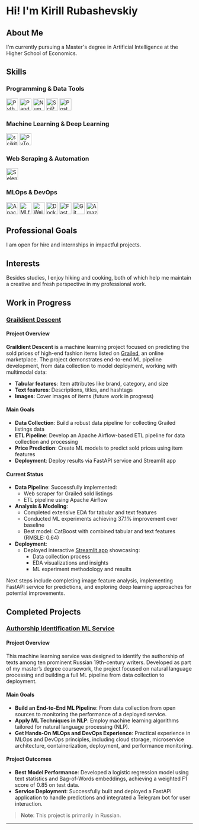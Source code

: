 # Hi! I'm Kirill Rubashevskiy

## About Me

I'm currently pursuing a Master's degree in Artificial Intelligence at the Higher School of Economics.

## Skills
### Programming & Data Tools
<div>
  <img height="32" width="32" src="https://cdn.simpleicons.org/python" alt="Python" />
  <img height="32" width="32" src="https://cdn.simpleicons.org/pandas" alt="Pandas" />
  <img height="32" width="32" src="https://cdn.simpleicons.org/numpy" alt="NumPy" />
  <img height="32" width="32" src="https://cdn.simpleicons.org/scipy" alt="SciPy" />
  <img height="32" width="32" src="https://cdn.simpleicons.org/postgresql" alt="PostgreSQL" />
</div>

### Machine Learning & Deep Learning
<div>
  <img height="32" width="32" src="https://cdn.simpleicons.org/scikitlearn" alt="scikit-learn" />
  <img height="32" width="32" src="https://cdn.simpleicons.org/pytorch" alt="PyTorch" />
</div>

### Web Scraping & Automation
<div>
  <img height="32" width="32" src="https://cdn.simpleicons.org/selenium" alt="Selenium" />
</div>

### MLOps & DevOps
<div>
  <img height="32" width="32" src="https://cdn.simpleicons.org/apacheairflow" alt="Apache Airflow" />
  <img height="32" width="32" src="https://cdn.simpleicons.org/mlflow" alt="MLflow" />
  <img height="32" width="32" src="https://cdn.simpleicons.org/weightsandbiases" alt="Weights & Biases" />
  <img height="32" width="32" src="https://cdn.simpleicons.org/docker" alt="Docker" />
  <img height="32" width="32" src="https://cdn.simpleicons.org/fastapi" alt="FastAPI" />
  <img height="32" width="32" src="https://cdn.simpleicons.org/git" alt="Git" />
  <img height="32" width="32" src="https://cdn.simpleicons.org/amazons3" alt="Amazon S3" />
</div>

## Professional Goals

I am open for hire and internships in impactful projects.

## Interests

Besides studies, I enjoy hiking and cooking, both of which help me maintain a creative 
and fresh perspective in my professional work.

## Work in Progress

### [Graildient Descent](https://github.com/kirill-rubashevskiy/graildient-descent)

#### Project Overview

**Graildient Descent** is a machine learning project focused on predicting the sold 
prices of high-end fashion items listed on [Grailed](https://www.grailed.com/), an 
online marketplace. The project demonstrates end-to-end ML pipeline development, from 
data collection to model deployment, working with multimodal data:

- **Tabular features**: Item attributes like brand, category, and size
- **Text features**: Descriptions, titles, and hashtags
- **Images**: Cover images of items (future work in progress)

#### Main Goals

- **Data Collection**: Build a robust data pipeline for collecting Grailed listings data
- **ETL Pipeline**: Develop an Apache Airflow-based ETL pipeline for data collection and 
processing
- **Price Prediction**: Create ML models to predict sold prices using item features
- **Deployment**: Deploy results via FastAPI service and Streamlit app

#### Current Status

- **Data Pipeline**: Successfully implemented:
  - Web scraper for Grailed sold listings
  - ETL pipeline using Apache Airflow
- **Analysis & Modeling**:
  - Completed extensive EDA for tabular and text features
  - Conducted ML experiments achieving 37.1% improvement over baseline
  - Best model: CatBoost with combined tabular and text features (RMSLE: 0.64)
- **Deployment**:
  - Deployed interactive [Streamlit app](https://graildient-descent.streamlit.app) 
    showcasing:
    - Data collection process
    - EDA visualizations and insights
    - ML experiment methodology and results

Next steps include completing image feature analysis, implementing FastAPI service for 
predictions, and exploring deep learning approaches for potential improvements.

## Completed Projects

### [Authorship Identification ML Service](https://github.com/kirill-rubashevskiy/mlds23-authorship-identification)

#### Project Overview

This machine learning service was designed to identify the authorship of texts among ten 
prominent Russian 19th-century writers. Developed as part of my master’s degree 
coursework, the project focused on natural language processing and building a full ML 
pipeline from data collection to deployment.

#### Main Goals

- **Build an End-to-End ML Pipeline**: From data collection from open sources to 
monitoring the performance of a deployed service.
- **Apply ML Techniques in NLP**: Employ machine learning algorithms tailored for 
natural language processing (NLP).
- **Get Hands-On MLOps and DevOps Experience**: Practical experience in MLOps and DevOps 
principles, including cloud storage, microservice architecture, containerization, 
deployment, and performance monitoring.

#### Project Outcomes

- **Best Model Performance**: Developed a logistic regression model using text 
statistics and Bag-of-Words embeddings, achieving a weighted F1 score of 0.85 on test 
data.
- **Service Deployment**: Successfully built and deployed a FastAPI application to 
handle predictions and integrated a Telegram bot for user interaction.

> **Note**: This project is primarily in Russian.

---